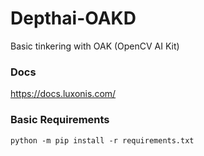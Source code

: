 # Depthai-OAKD
Basic tinkering with OAK (OpenCV AI Kit)

### Docs
https://docs.luxonis.com/

### Basic Requirements
`python -m pip install -r requirements.txt`